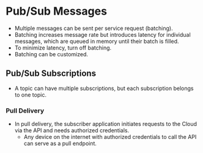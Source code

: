 # Pub/Sub Messages

- Multiple messages can be sent per service request (batching).
- Batching increases message rate but introduces latency for individual messages, which are queued in memory until their batch is filled.
- To minimize latency, turn off batching.
- Batching can be customized.

## Pub/Sub Subscriptions

- A topic can have multiple subscriptions, but each subscription belongs to one topic.

### Pull Delivery

- In pull delivery, the subscriber application initiates requests to the Cloud via the API and needs authorized credentials.
  - Any device on the internet with authorized credentials to call the API can serve as a pull endpoint.

